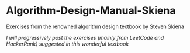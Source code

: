 # Algorithm-Design-Manual-Skiena
Exercises from the renowned algorithm design textbook by Steven Skiena

*I will progressively post the exercises (mainly from LeetCode and HackerRank) suggested in this wonderful textbook*
